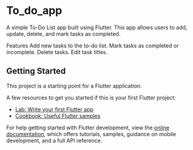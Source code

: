 # To_do_app

A simple To-Do List app built using Flutter. This app allows users to add, update, delete, and mark tasks as completed.

Features
Add new tasks to the to-do list.
Mark tasks as completed or incomplete.
Delete tasks.
Edit task titles.

## Getting Started

This project is a starting point for a Flutter application.

A few resources to get you started if this is your first Flutter project:

- [Lab: Write your first Flutter app](https://docs.flutter.dev/get-started/codelab)
- [Cookbook: Useful Flutter samples](https://docs.flutter.dev/cookbook)

For help getting started with Flutter development, view the
[online documentation](https://docs.flutter.dev/), which offers tutorials,
samples, guidance on mobile development, and a full API reference.
